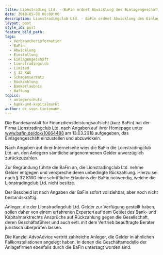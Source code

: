 ```yaml
---
title: Lionstrading Ltd. - BaFin ordnet Abwicklung des Einlagengeschäfts an
date: 2018-05-08 00:00:00
description: Lionstradingclub Ltd. - BaFin ordnet Abwicklung des Einlagengeschäfts an.
layout: post
style_id: post
feature_bild_path:
tags:
  - Verbraucherinformation
  - BaFin
  - Abwicklung
  - Einstellung
  - Einlagengeschäft
  - Lionstradingclub
  - Limited
  - § 32 KWG
  - Schadensersatz
  - Rückzahlung
  - Bankerlaubnis
  - Haftung
topics:
  - anlegerschutz
  - bank-und-kapitalmarkt
author: dr-sven-tintemann
---
```


Die Bundesanstalt für Finanzdienstleistungsaufsicht (kurz BaFin) hat der Firma Lionstradingclub Ltd. nach Angaben auf ihrer Homepage unter www.bafin.de/dok/10664488 am 13.03.2018 aufgegeben, das Einlagengeschäft einzustellen und abzuwickeln.

Nach Angaben auf ihrer Internetseite wies die BaFin die Loinstradingclub Ltd. an, den Anlegern sämtliche angenommenen Gelder unverzüglich zurückzuzahlen.

Zur Begründung führte die BaFin an, die Lionstradingclub Ltd. nehme Gelder entgegen und verspreche deren unbedingte Rückzahlung. Hierzu sei nach § 32 KWG eine schriftliche Erlaubnis der BaFin notwendig, welche die Lionstradingclub Ltd. nicht besitze.

Der Bescheid ist nach Angaben der BaFin sofort vollziehbar, aber noch nicht bestandskräftig.

Anleger, die der Lionstradingclub Ltd. Gelder zur Verfügung gestellt haben, sollen daher von einem erfahrenen Experten auf dem Gebiet des Bank- und Kapitalmarktrechts Ansprüche auf Rückzahlung gegen die Gesellschaft, deren Geschäftsführer und auch evtl. mit dem Vertrieb beauftragte Berater juristisch überprüfen lassen.

Die Kanzlei AdvoAdvice vertritt zahlreiche Anleger, die Gelder in ähnlichen Fallkonstellationen angelegt haben, in denen die Geschäftsmodelle der Anlagefirmen ebenfalls durch die BaFin untersagt worden sind.